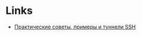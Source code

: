 # Links

* [Практические советы, примеры и туннели SSH](https://habr.com/en/post/435546/)










